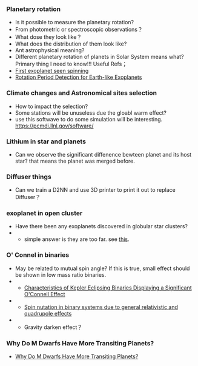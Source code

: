 ### Planetary rotation 

 - Is it possible to measure the planetary rotation? 
 - From photometric or spectroscopic observations？
 - What dose they look like？
 - What does the distribution of them look like?
 - Ant astrophysical meaning? 
 - Different planetary rotation of planets in Solar System means what?  Primary thing I need to know!!! 
Useful Refs；
- [First exoplanet seen spinning](https://www.nature.com/articles/nature.2014.15132)
- [Rotation Period Detection for Earth-like Exoplanets](https://iopscience.iop.org/article/10.3847/1538-3881/ac36ce/pdf)



### Climate changes and Astronomical sites selection
- How to impact the selection?
- Some stations will be unuseless due the gloabl warm effect?
- use this softwave to do some simulation will be interesting. https://pcmdi.llnl.gov/software/


### Lithium in star and planets
- Can we observe the significant diffenence bewteen planet and its host star? that means the planet was merged before.


### Diffuser things
- Can we train a D2NN and use 3D printer to print it out to replace Diffuser？

### exoplanet in open cluster

- Have there been any exoplanets discovered in globular star clusters?
- - simple answer is they are too far. see [this](https://astronomy.com/magazine/ask-astro/2021/03/ask-astro-have-there-been-any-exoplanets-discovered-in-globular-star-clusters).

### O' Connel in binaries

- May be related to mutual spin angle? If this is true, small effect should be shown in low mass ratio binaries.
- - [Characteristics of Kepler Eclipsing Binaries Displaying a Significant O'Connell Effect](https://ui.adsabs.harvard.edu/abs/2022ApJS..262...10K/abstract)
- - [Spin nutation in binary systems due to general relativistic and quadrupole effects](https://adsabs.harvard.edu/full/1982ApJ...253..309B)
- - Gravity darken effect？


### Why Do M Dwarfs Have More Transiting Planets?
- [Why Do M Dwarfs Have More Transiting Planets?](https://ui.adsabs.harvard.edu/abs/2021ApJ...920L...1M/abstract)

